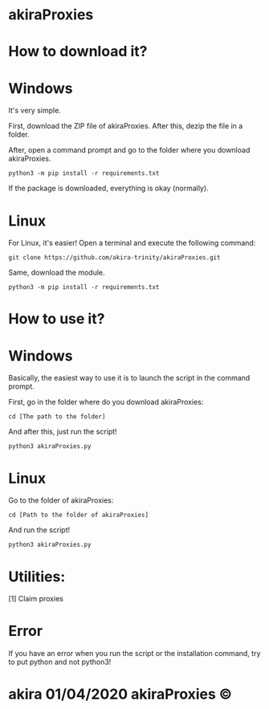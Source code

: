 # akiraProxies

# How to download it?

# Windows

It's very simple.

First, download the ZIP file of akiraProxies. After this, dezip the file in a folder.

After, open a command prompt and go to the folder where you download akiraProxies.

```
python3 -m pip install -r requirements.txt
```
If the package is downloaded, everything is okay (normally).

# Linux

For Linux, it's easier! Open a terminal and execute the following command:

```
git clone https://github.com/akira-trinity/akiraProxies.git
```

Same, download the module.

```
python3 -m pip install -r requirements.txt
```

# How to use it?

# Windows

Basically, the easiest way to use it is to launch the script in the command prompt.

First, go in the folder where do you download akiraProxies:

```
cd [The path to the folder]
```
And after this, just run the script!

```
python3 akiraProxies.py
```

# Linux

Go to the folder of akiraProxies:

```
cd [Path to the folder of akiraProxies]
```

And run the script!

```
python3 akiraProxies.py
```

# Utilities:

[1] Claim proxies




# Error


If you have an error when you run the script or the installation command, try to put python and not python3!








# akira 01/04/2020  akiraProxies ©
